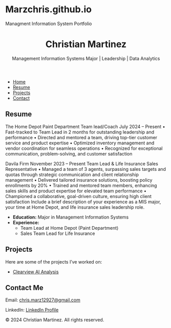 # Marzchris.github.io<!DOCTYPE html>
<html lang="en">
<head>
  <meta charset="UTF-8">
  <meta name="viewport" content="width=device-width, initial-scale=1.0">
  Managment Information System Portfolio
  <link rel="stylesheet" href="style.css">
</head>
<body>
  <header>
    <h1>Christian Martinez</h1>
    <p>Management Information Systems Major | Leadership | Data Analytics</p>
  </header>

  <nav>
    <ul>
      <li><a href="index.html">Home</a></li>
      <li><a href="#resume">Resume</a></li>
      <li><a href="#projects">Projects</a></li>
      <li><a href="#contact">Contact</a></li>
    </ul>
  </nav>

  <section id="resume">
    <h2>Resume</h2>
    <p> The Home Depot 
Paint Department Team lead/Coach                                                                                             July 2024 – Present
•	Fast-tracked to Team Lead in 2 months for outstanding leadership and performance
•	Directed and mentored a team, driving top-tier customer service and product expertise
•	Optimized inventory management and vendor coordination for seamless operations
•	Recognized for exceptional communication, problem-solving, and customer satisfaction

Davila Firm 				                                                                              November 2023 – Present 
Team Lead & Life Insurance Sales Representative
•	Managed a team of 3 agents, surpassing sales targets and quotas through strategic communication and client relationship management
•	Delivered tailored insurance solutions, boosting policy enrollments by 20%
•	Trained and mentored team members, enhancing sales skills and product expertise for elevated team performance
•	Championed a collaborative, goal-driven culture, ensuring high client satisfaction
 Include a brief description of your experience as a MIS major, your time at Home Depot, and life insurance sales leadership role.</p>
    <ul>
      <li><strong>Education:</strong> Major in Management Information Systems</li>
      <li><strong>Experience:</strong>
        <ul>
          <li>Team Lead at Home Depot (Paint Department)</li>
          <li>Sales Team Lead for Life Insurance</li>
        </ul>
      </li>
    </ul>
  </section>

  <section id="projects">
    <h2>Projects</h2>
    <p>Here are some of the projects I’ve worked on:</p>
    <ul>
      <li><a href="https://uofh-my.sharepoint.com/:p:/r/personal/camart59_cougarnet_uh_edu/Documents/Ethics%20case.pptx?d=w155088275d304c108fd1b4d7dd1abb9c&csf=1&web=1&e=dWzb0r">Clearview AI Analysis</a></li>
      <!-- Add more projects here -->
    </ul>
  </section>

  <section id="contact">
    <h2>Contact Me</h2>
    <p>Email: <a href="mailto:chris.marz12927@gmail.com">chris.marz12927@gmail.com</a></p>
    <p>LinkedIn: <a href="www.linkedin.com/in/christian-martinezuh" target="_blank">LinkedIn Profile</a></p>
  </section>

  <footer>
    <p>© 2024 Christian Martinez. All rights reserved.</p>
  </footer>
</body>
</html>
